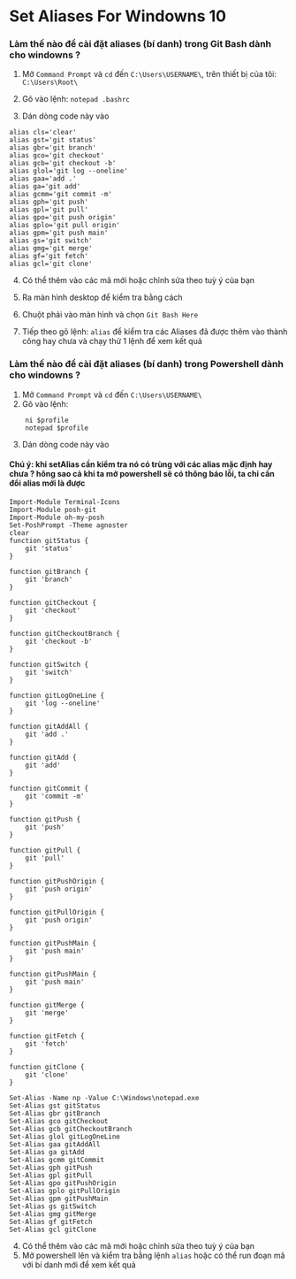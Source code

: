# Set Aliases For Windowns 10
### Làm thế nào để cài đặt aliases (bí danh) trong Git Bash dành cho windowns ?

1. Mở `Command Prompt` và `cd` đến `C:\Users\USERNAME\`, trên thiết bị của tôi: `C:\Users\Root\`

2. Gõ vào lệnh: `notepad .bashrc`

3. Dán dòng code này vào
```
alias cls='clear'
alias gst='git status'
alias gbr='git branch'
alias gco='git checkout'
alias gcb='git checkout -b'
alias glol='git log --oneline' 
alias gaa='add .'
alias ga='git add'
alias gcmm='git commit -m' 
alias gph='git push'
alias gpl='git pull'
alias gpo='git push origin'
alias gplo='git pull origin'
alias gpm='git push main'
alias gs='git switch'
alias gmg='git merge'
alias gf='git fetch'
alias gcl='git clone'  
```
4. Có thể thêm vào các mã mới hoặc chỉnh sửa theo tuỳ ý của bạn

5. Ra màn hình desktop để kiểm tra bằng cách 

6. Chuột phải vào màn hình và chọn `Git Bash Here`

7. Tiếp theo gõ lệnh: `alias` để kiểm tra các Aliases đã được thêm vào thành công hay chưa và chạy thử 1 lệnh để xem kết quả

### Làm thế nào để cài đặt aliases (bí danh) trong Powershell dành cho windowns ?
1. Mở `Command Prompt` và `cd` đến `C:\Users\USERNAME\`
2. Gõ vào lệnh: 
``` 
    ni $profile
    notepad $profile
```

3. Dán dòng code này vào
#### Chú ý: khi setAlias cần kiểm tra nó có trùng với các alias mặc định hay chưa ? hông sao cả khi ta mở powershell sẽ có thông báo lỗi, ta chỉ cần đổi alias mới là được
```
Import-Module Terminal-Icons
Import-Module posh-git
Import-Module oh-my-posh
Set-PoshPrompt -Theme agnoster
clear
function gitStatus {
    git 'status'
}

function gitBranch {
    git 'branch' 
}

function gitCheckout {
    git 'checkout' 
}

function gitCheckoutBranch {
    git 'checkout -b'
}

function gitSwitch {
    git 'switch' 
}

function gitLogOneLine {
    git 'log --oneline'
}

function gitAddAll {
    git 'add .' 
}

function gitAdd {
    git 'add' 
}

function gitCommit {
    git 'commit -m'
}

function gitPush {
    git 'push' 
}

function gitPull {
    git 'pull' 
}

function gitPushOrigin {
    git 'push origin' 
}

function gitPullOrigin {
    git 'push origin' 
}

function gitPushMain {
    git 'push main' 
}

function gitPushMain {
    git 'push main' 
}

function gitMerge {
    git 'merge' 
}

function gitFetch {
    git 'fetch' 
}

function gitClone {
    git 'clone' 
}

Set-Alias -Name np -Value C:\Windows\notepad.exe
Set-Alias gst gitStatus
Set-Alias gbr gitBranch
Set-Alias gco gitCheckout
Set-Alias gcb gitCheckoutBranch
Set-Alias glol gitLogOneLine
Set-Alias gaa gitAddAll
Set-Alias ga gitAdd
Set-Alias gcmm gitCommit
Set-Alias gph gitPush
Set-Alias gpl gitPull
Set-Alias gpo gitPushOrigin
Set-Alias gplo gitPullOrigin
Set-Alias gpm gitPushMain
Set-Alias gs gitSwitch
Set-Alias gmg gitMerge
Set-Alias gf gitFetch
Set-Alias gcl gitClone
```
4. Có thể thêm vào các mã mới hoặc chỉnh sửa theo tuỳ ý của bạn
5. Mở powershell lên và kiểm tra bằng lệnh `alias` hoặc có thể run đoạn mã với bí danh mới để xem kết quả
